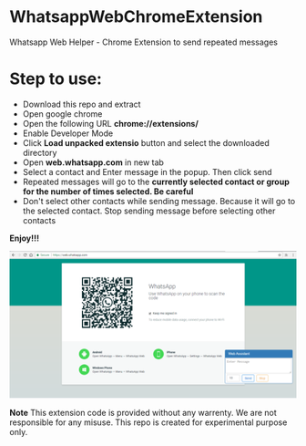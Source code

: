# WhatsappWebChromeExtension
Whatsapp Web Helper - Chrome Extension to send repeated messages

# Step to use:
* Download this repo and extract
* Open google chrome
* Open the following URL **chrome://extensions/**
* Enable Developer Mode
* Click **Load unpacked extensio** button and select the downloaded directory
* Open **web.whatsapp.com** in new tab
* Select a contact and Enter message in the popup. Then click send
* Repeated messages will go to the **currently selected contact or group for the number of times selected. Be careful**
* Don't select other contacts while sending message. Because it will go to the selected contact. Stop sending message before selecting other contacts

**Enjoy!!!**

![alt text](/whatsapp_web.PNG)


**Note**
This extension code is provided without any warrenty. We are not responsible for any misuse. This repo is created for experimental purpose only.
